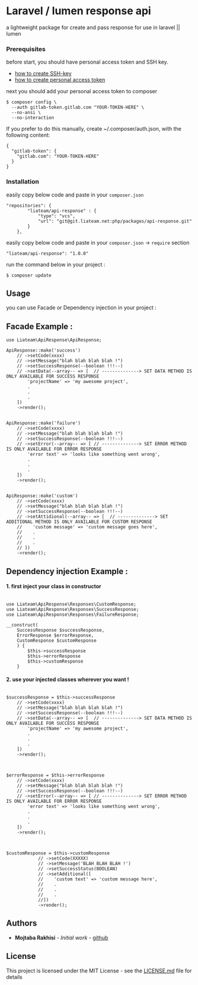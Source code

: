 # Laravel / lumen response api

a lightweight package for create and pass response for use in laravel || lumen

### Prerequisites

before start, you should have personal access token and SSH key.

* [how to create SSH-key](https://docs.gitlab.com/ee/ssh/README.html#generating-a-new-ssh-key-pair)
* [how to create personal access token](https://docs.gitlab.com/ee/user/profile/personal_access_tokens.html#creating-a-personal-access-token)

next you should add your personal access token to composer

```
$ composer config \
  --auth gitlab-token.gitlab.com "YOUR-TOKEN-HERE" \
  --no-ansi \
  --no-interaction
```

If you prefer to do this manually, create ~/.composer/auth.json, with the following content:
```
{
  "gitlab-token": {
    "gitlab.com": "YOUR-TOKEN-HERE"
  }
}
```

### Installation

easily copy below code and paste in your `composer.json`

```
"repositories": {
        "liateam/api-response" : {
            "type": "vcs",
            "url": "git@git.liateam.net:php/packages/api-response.git"
        }
    },
```

easily copy below code and paste in your `composer.json` -> `require` section

```
"liateam/api-response": "1.0.0"
```

run the command below in your project :

```
$ composer update
```

## Usage

you can use Facade or Dependency injection in your project :

## Facade Example :

``````
use Liateam\ApiResponse\ApiResponse;

ApiResponse::make('success')
    // ->setCode(xxxx)
    // ->setMessage("blah blah blah blah !")
    // ->setSuccessResponse(--boolean !!!--)
    // ->setData(--array-- => [  // --------------> SET DATA METHOD IS ONLY AVAILABLE FOR SUCCESS RESPONSE
        'projectName' => 'my awesome project',
        .
        .
        .
    ])
    ->render();


ApiResponse::make('failure')
    // ->setCode(xxxx)
    // ->setMessage("blah blah blah blah !")
    // ->setSuccessResponse(--boolean !!!--)
    // ->setError(--array-- => [ // --------------> SET ERROR METHOD IS ONLY AVAILABLE FOR ERROR RESPONSE
        'error text' => 'looks like something went wrong',
        .
        .
        .
    ])
    ->render();


ApiResponse::make('custom')
    // ->setCode(xxxx)
    // ->setMessage("blah blah blah blah !")
    // ->setSuccessResponse(--boolean !!!--)
    // ->setAttidional(--array-- => [  // --------------> SET ADDITIONAL METHOD IS ONLY AVAILABLE FOR CUSTOM RESPONSE
    //    'custom message' => 'custom message goes here',
    //    .
    //    .
    //    .
    // ])
    ->render();
``````



## Dependency injection Example :

#### 1. first inject your class in constructor

`````

use Liateam\ApiResponse\Responses\CustomResponse;
use Liateam\ApiResponse\Responses\SuccessResponse;
use Liateam\ApiResponse\Responses\FailureResponse;

__construct(
    SuccessResponse $successResponse,
    ErrorResponse $errorResponse,
    CustomResponse $customResponse
    ) {
        $this->successResponse
        $this->errorResponse
        $this->customResponse
    }

`````
#### 2. use your injected classes wherever you want !
````

$successResponse = $this->successResponse
    // ->setCode(xxxx)
    // ->setMessage("blah blah blah blah !")
    // ->setSuccessResponse(--boolean !!!--)
    // ->setData(--array-- => [  // --------------> SET DATA METHOD IS ONLY AVAILABLE FOR SUCCESS RESPONSE
        'projectName' => 'my awesome project',
        .
        .
        .
    ])
    ->render();



$errorResponse = $this->errorResponse
    // ->setCode(xxxx)
    // ->setMessage("blah blah blah blah !")
    // ->setSuccessResponse(--boolean !!!--)
    // ->setError(--array-- => [ // --------------> SET ERROR METHOD IS ONLY AVAILABLE FOR ERROR RESPONSE
        'error text' => 'looks like something went wrong',
        .
        .
        .
    ])
    ->render();



$customResponse = $this->customResponse
            // ->setCode(XXXXX)
            // ->setMessage('BLAH BLAH BLAH !')
            // ->setSuccessStatus(BOOLEAN)
            // ->setAdditional([
            //    'custom text' => 'custom message here',
            //    .
            //    .
            //    .
            //])
            ->render();
````

## Authors

* **Mojtaba Rakhisi** - *Initial work* - [github](https://github.com/mojtabarks)

## License

This project is licensed under the MIT License - see the [LICENSE.md](LICENSE.md) file for details
